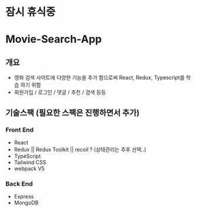 # 잠시 휴식중

# Movie-Search-App

## 개요

-   영화 검색 사이트에 다양한 기능을 추가 함으로써 React, Redux, Typescript를 학습 하기 위함
-   회원가입 / 로그인 / 댓글 / 추천 / 검색 등등

## 기술스팩 (필요한 스팩은 진행하면서 추가)

### Front End

-   React
-   Redux || Redux Toolkit || recoil ? (상태관리는 추후 선택..)
-   TypeScript
-   Tailwind CSS
-   webpack V5

### Back End

-   Express
-   MongoDB
